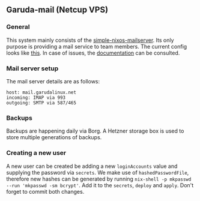 ## Garuda-mail (Netcup VPS)

### General

This system mainly consists of the [simple-nixos-mailserver](https://gitlab.com/simple-nixos-mailserver/nixos-mailserver). Its only purpose is providing a mail service to team members. The current config looks like [this](https://gitlab.com/garuda-linux/infra-nix/-/blob/main/nixos/hosts/garuda-mail.nix?ref_type=heads#L47).
In case of issues, the [documentation](https://nixos-mailserver.readthedocs.io/en/latest/) can be consulted.

### Mail server setup

The mail server details are as follows:

```
host: mail.garudalinux.net
incoming: IMAP via 993
outgoing: SMTP via 587/465
```

### Backups

Backups are happening daily via Borg. A Hetzner storage box is used to store multiple generations of backups.

### Creating a new user

A new user can be created be adding a new `loginAccounts` value and supplying the password via `secrets`. We make use of `hashedPasswordFile`, therefore new hashes can be generated by running `nix-shell -p mkpasswd --run 'mkpasswd -sm bcrypt'`. Add it to the `secrets`, `deploy` and `apply`. Don't forget to commit both changes.
